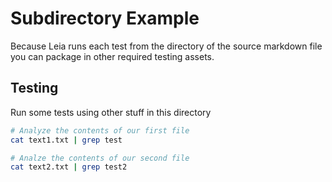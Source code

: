 Subdirectory Example
====================

Because Leia runs each test from the directory of the source markdown file you can package in other required testing assets.

Testing
-------

Run some tests using other stuff in this directory

```bash
# Analyze the contents of our first file
cat text1.txt | grep test

# Analze the contents of our second file
cat text2.txt | grep test2
```

